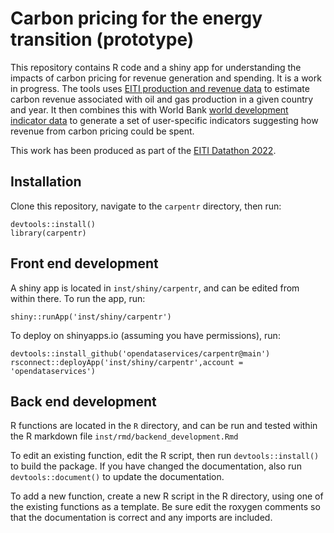 # Carbon pricing for the energy transition (prototype)

This repository contains R code and a shiny app for understanding the impacts of carbon pricing for revenue generation and spending. It is a work in progress. The tools uses [EITI production and revenue data](https://eiti.org/open-data) to estimate carbon revenue associated with oil and gas production in a given country and year. It then combines this with World Bank [world development indicator data](https://databank.worldbank.org/source/world-development-indicators) to generate a set of user-specific indicators suggesting how revenue from carbon pricing could be spent.

This work has been produced as part of the [EITI Datathon 2022](https://eiti.org/events/datathon-innovative-solutions-data-driven-energy-transition).

## Installation

Clone this repository, navigate to the `carpentr` directory, then run:

```
devtools::install()
library(carpentr)
```

## Front end development

A shiny app is located in `inst/shiny/carpentr`, and can be edited from within there. To run the app, run:

```
shiny::runApp('inst/shiny/carpentr')
```

To deploy on shinyapps.io (assuming you have permissions), run:

```
devtools::install_github('opendataservices/carpentr@main')
rsconnect::deployApp('inst/shiny/carpentr',account = 'opendataservices')
```

## Back end development

R functions are located in the `R` directory, and can be run and tested within the R markdown file `inst/rmd/backend_development.Rmd`

To edit an existing function, edit the R script, then run `devtools::install()` to build the package. If you have changed the documentation, also run `devtools::document()` to update the documentation.

To add a new function, create a new R script in the R directory, using one of the existing functions as a template. Be sure edit the roxygen comments so that the documentation is correct and any imports are included.
